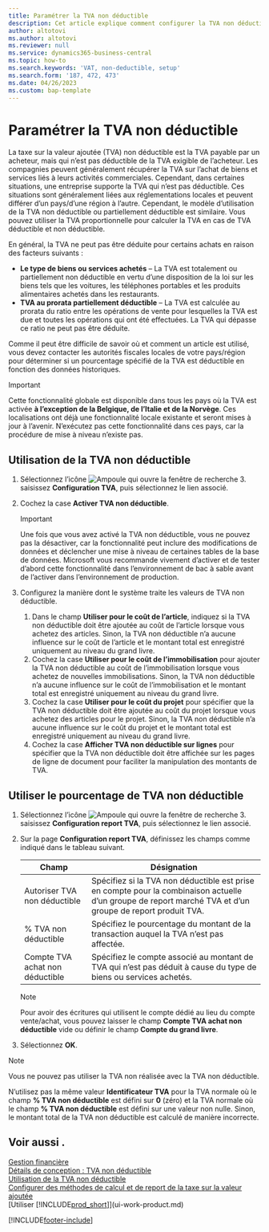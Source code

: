```yaml
---
title: Paramétrer la TVA non déductible
description: Cet article explique comment configurer la TVA non déductible dans Microsoft Dynamics 365 Business Central.
author: altotovi
ms.author: altotovi
ms.reviewer: null
ms.service: dynamics365-business-central
ms.topic: how-to
ms.search.keywords: 'VAT, non-deductible, setup'
ms.search.form: '187, 472, 473'
ms.date: 04/26/2023
ms.custom: bap-template
---
```


# <a name="set-up-non-deductible-vat"></a>Paramétrer la TVA non déductible

La taxe sur la valeur ajoutée (TVA) non déductible est la TVA payable par un acheteur, mais qui n’est pas déductible de la TVA exigible de l’acheteur. Les compagnies peuvent généralement récupérer la TVA sur l’achat de biens et services liés à leurs activités commerciales. Cependant, dans certaines situations, une entreprise supporte la TVA qui n’est pas déductible. Ces situations sont généralement liées aux réglementations locales et peuvent différer d’un pays/d’une région à l’autre. Cependant, le modèle d’utilisation de la TVA non déductible ou partiellement déductible est similaire. Vous pouvez utiliser la TVA proportionnelle pour calculer la TVA en cas de TVA déductible et non déductible.

En général, la TVA ne peut pas être déduite pour certains achats en raison des facteurs suivants :

- **Le type de biens ou services achetés** – La TVA est totalement ou partiellement non déductible en vertu d’une disposition de la loi sur les biens tels que les voitures, les téléphones portables et les produits alimentaires achetés dans les restaurants.
- **TVA au prorata partiellement déductible** – La TVA est calculée au prorata du ratio entre les opérations de vente pour lesquelles la TVA est due et toutes les opérations qui ont été effectuées. La TVA qui dépasse ce ratio ne peut pas être déduite.

Comme il peut être difficile de savoir où et comment un article est utilisé, vous devez contacter les autorités fiscales locales de votre pays/région pour déterminer si un pourcentage spécifié de la TVA est déductible en fonction des données historiques. 

> [!IMPORTANT]
> Cette fonctionnalité globale est disponible dans tous les pays où la TVA est activée **à l’exception de la Belgique, de l’Italie et de la Norvège**. Ces localisations ont déjà une fonctionnalité locale existante et seront mises à jour à l’avenir. N’exécutez pas cette fonctionnalité dans ces pays, car la procédure de mise à niveau n’existe pas.

## <a name="use-non-deductible-vat"></a>Utilisation de la TVA non déductible

1. Sélectionnez l’icône ![Ampoule qui ouvre la fenêtre de recherche 3.](media/ui-search/search_small.png "Dites-moi ce que vous voulez faire") saisissez **Configuration TVA**, puis sélectionnez le lien associé.
2. Cochez la case **Activer TVA non déductible**.

    > [!IMPORTANT]
    > Une fois que vous avez activé la TVA non déductible, vous ne pouvez pas la désactiver, car la fonctionnalité peut inclure des modifications de données et déclencher une mise à niveau de certaines tables de la base de données. Microsoft vous recommande vivement d’activer et de tester d’abord cette fonctionnalité dans l’environnement de bac à sable avant de l’activer dans l’environnement de production.

3. Configurez la manière dont le système traite les valeurs de TVA non déductible.

    1. Dans le champ **Utiliser pour le coût de l’article**, indiquez si la TVA non déductible doit être ajoutée au coût de l’article lorsque vous achetez des articles. Sinon, la TVA non déductible n’a aucune influence sur le coût de l’article et le montant total est enregistré uniquement au niveau du grand livre.
    2. Cochez la case **Utiliser pour le coût de l’immobilisation** pour ajouter la TVA non déductible au coût de l’immobilisation lorsque vous achetez de nouvelles immobilisations. Sinon, la TVA non déductible n’a aucune influence sur le coût de l’immobilisation et le montant total est enregistré uniquement au niveau du grand livre.
    3. Cochez la case **Utiliser pour le coût du projet** pour spécifier que la TVA non déductible doit être ajoutée au coût du projet lorsque vous achetez des articles pour le projet. Sinon, la TVA non déductible n’a aucune influence sur le coût du projet et le montant total est enregistré uniquement au niveau du grand livre.
    4. Cochez la case **Afficher TVA non déductible sur lignes** pour spécifier que la TVA non déductible doit être affichée sur les pages de ligne de document pour faciliter la manipulation des montants de TVA.

## <a name="use-the-non-deductible-vat-percentage"></a>Utiliser le pourcentage de TVA non déductible

1. Sélectionnez l’icône ![Ampoule qui ouvre la fenêtre de recherche 3.](media/ui-search/search_small.png "Dites-moi ce que vous voulez faire") saisissez **Configuration report TVA**, puis sélectionnez le lien associé.
2. Sur la page **Configuration report TVA**, définissez les champs comme indiqué dans le tableau suivant.

    | Champ | Désignation |
    |-------|-------------|
    | Autoriser TVA non déductible | Spécifiez si la TVA non déductible est prise en compte pour la combinaison actuelle d’un groupe de report marché TVA et d’un groupe de report produit TVA. |
    | % TVA non déductible | Spécifiez le pourcentage du montant de la transaction auquel la TVA n’est pas affectée. |
    | Compte TVA achat non déductible | Spécifiez le compte associé au montant de TVA qui n’est pas déduit à cause du type de biens ou services achetés. |

    > [!NOTE]
    > Pour avoir des écritures qui utilisent le compte dédié au lieu du compte vente/achat, vous pouvez laisser le champ **Compte TVA achat non déductible** vide ou définir le champ **Compte du grand livre**.

3. Sélectionnez **OK**.

> [!NOTE]
> Vous ne pouvez pas utiliser la TVA non réalisée avec la TVA non déductible.
>
> N’utilisez pas la même valeur **Identificateur TVA** pour la TVA normale où le champ **% TVA non déductible** est défini sur **0** (zéro) et la TVA normale où le champ **% TVA non déductible** est défini sur une valeur non nulle. Sinon, le montant total de la TVA non déductible est calculé de manière incorrecte.

## <a name="see-also"></a>Voir aussi .

[Gestion financière](finance.md)  
[Détails de conception : TVA non déductible](design-details-nondeductible-vat.md)  
[Utilisation de la TVA non déductible](finance-how-use-non-deductible-vat.md)  
[Configurer des méthodes de calcul et de report de la taxe sur la valeur ajoutée](finance-setup-vat.md)  
[Utiliser [!INCLUDE[prod_short](includes/prod_short.md)]](ui-work-product.md)  

[!INCLUDE[footer-include](includes/footer-banner.md)]
